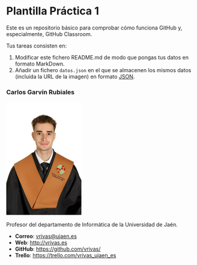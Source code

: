 # Plantilla Práctica 1

Este es un repositorio básico para comprobar cómo funciona GitHub y, especialmente, GitHub Classroom.

Tus tareas consisten en:

1. Modificar este fichero README.md de modo que pongas tus datos en formato MarkDown.
2. Añadir un fichero <code>datos.json</code> en el que se almacenen los mismos datos (incluída la URL de la imagen) en formato [JSON](https://es.wikipedia.org/wiki/JSON).

### Carlos Garvín Rubiales

<img src='/images/Foto ORLA.JPG' width='200px'>

Profesor del departamento de Informática de la Universidad de Jaén.

- **Correo**: vrivas@ujaen.es
- **Web**: http://vrivas.es
- **GitHub**: https://github.com/vrivas/
- **Trello**: https://trello.com/vrivas_ujaen_es
